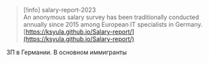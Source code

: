 > [!info] salary-report-2023  
> An anonymous salary survey has been traditionally conducted annually since 2015 among European IT specialists in Germany.  
> [https://ksyula.github.io/Salary-report/](https://ksyula.github.io/Salary-report/)  

ЗП в Германии. В основном иммигранты